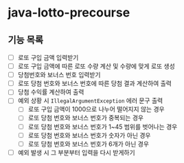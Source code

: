 # java-lotto-precourse
## 기능 목록
- [ ] 로또 구입 금액 입력받기
- [ ] 로또 구입 금액에 따른 로또 수량 계산 및 수량에 맞게 로또 생성
- [ ] 당첨번호와 보너스 번호 입력받기
- [ ] 로또 당첨 번호와 보너스 번호에 따른 당첨 결과 계산하여 출력
- [ ] 당첨 수익률 계산하여 출력
- [ ] 예외 상황 시 `IllegalArgumentException` 에러 문구 출력
  - [ ] 로또 구입 금액이 1000으로 나누어 떨어지지 않는 경우
  - [ ] 로또 당첨 번호와 보너스 번호가 중복되는 경우
  - [ ] 로또 당첨 번호와 보너스 번호가 1~45 범위를 벗어나는 경우
  - [ ] 로또 당첨 번호와 보너스 번호가 숫자가 아닌 경우
  - [ ] 로또 당첨 번호와 보너스 번호가 6개가 아닌 경우
- [ ] 예외 발생 시 그 부분부터 입력을 다시 받게하기